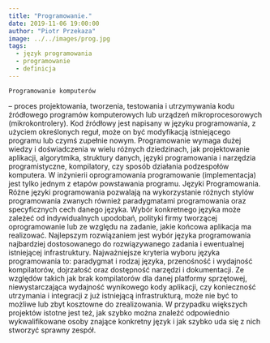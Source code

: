```yaml
---
title: "Programowanie."
date: 2019-11-06 19:00:00
author: "Piotr Przekaza"
image: ../../images/prog.jpg
tags:
  - język programowania
  - programowanie
  - definicja
---
```


    Programowanie komputerów

– proces projektowania, tworzenia, testowania i utrzymywania kodu źródłowego programów komputerowych lub urządzeń
mikroprocesorowych (mikrokontrolery).
Kod źródłowy jest napisany w języku programowania, z użyciem określonych reguł, może on być modyfikacją istniejącego programu lub czymś zupełnie nowym. Programowanie wymaga dużej wiedzy i doświadczenia w wielu różnych dziedzinach, jak projektowanie aplikacji, algorytmika, struktury danych, języki programowania i narzędzia programistyczne, kompilatory, czy sposób działania podzespołów komputera. W inżynierii oprogramowania programowanie (implementacja) jest tylko jednym z etapów powstawania programu.
Języki Programowania.
Różne języki programowania pozwalają na wykorzystanie różnych stylów programowania zwanych również paradygmatami programowania oraz specyficznych cech danego języka. Wybór konkretnego języka może zależeć od indywidualnych upodobań, polityki firmy tworzącej oprogramowanie lub ze względu na zadanie, jakie końcowa aplikacja ma realizować.
Najlepszym rozwiązaniem jest wybór języka programowania najbardziej dostosowanego do rozwiązywanego zadania i ewentualnej istniejącej infrastruktury. Najważniejsze kryteria wyboru języka programowania to: paradygmat i rodzaj języka, przenośność i wydajność kompilatorów, dojrzałość oraz dostępność narzędzi i dokumentacji.
Ze względów takich jak brak kompilatorów dla danej platformy sprzętowej, niewystarczająca wydajność wynikowego kody aplikacji, czy konieczność utrzymania i integracji z już istniejącą infrastrukturą, może nie być to możliwe lub zbyt kosztowne do zrealizowania. W przypadku większych projektów istotne jest też, jak szybko można znaleźć odpowiednio wykwalifikowane osoby znające konkretny język i jak szybko uda się z nich stworzyć sprawny zespół.
